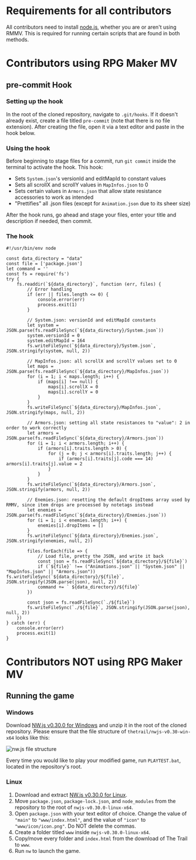 # Requirements for all contributors
All contributors need to install [node.js](https://nodejs.org/en/download/), whether you are or aren't using RMMV. This is required for running certain scripts that are found in both methods.

# Contributors using RPG Maker MV
## pre-commit Hook

### Setting up the hook
In the root of the cloned repository, navigate to `.git/hooks`. If it doesn't already exist, create a file titled `pre-commit` (note that there is no file extension). After creating the file, open it via a text editor and paste in the hook below.

### Using the hook
Before beginning to stage files for a commit, run `git commit` inside the terminal to activate the hook. This hook:

* Sets `System.json`'s versionId and editMapId to constant values
* Sets all scrollX and scrollY values in `MapInfos.json` to 0
* Sets certain values in `Armors.json` that allow state resistance accessories to work as intended
* "Prettifies" all .json files (except for `Animation.json` due to its sheer size)

After the hook runs, go ahead and stage your files, enter your title and description if needed, then commit.

### The hook
```
#!/usr/bin/env node

const data_directory = "data"
const file = ['package.json']
let command = ''
const fs = require('fs')
try {
    fs.readdir(`${data_directory}`, function (err, files) {
        // Error handling
        if (err || files.length <= 0) {
            console.error(err)
            process.exit(1)
        }

        // System.json: versionId and editMapId constants
        let system = JSON.parse(fs.readFileSync(`${data_directory}/System.json`))
        system.versionId = 0
        system.editMapId = 164
        fs.writeFileSync(`${data_directory}/System.json`, JSON.stringify(system, null, 2))

        // MapInfos.json: all scrollX and scrollY values set to 0
        let maps = JSON.parse(fs.readFileSync(`${data_directory}/MapInfos.json`))
        for (i = 1; i < maps.length; i++) {
            if (maps[i] !== null) {
                maps[i].scrollX = 0
                maps[i].scrollY = 0
            }
        }
        fs.writeFileSync(`${data_directory}/MapInfos.json`, JSON.stringify(maps, null, 2))

        // Armors.json: setting all state resistances to "value": 2 in order to work correctly
        let armors = JSON.parse(fs.readFileSync(`${data_directory}/Armors.json`))
        for (i = 1; i < armors.length; i++) {
            if (armors[i].traits.length > 0) {
                for (j = 0; j < armors[i].traits.length; j++) {
                    if (armors[i].traits[j].code === 14) armors[i].traits[j].value = 2
                }
            }
        }
        fs.writeFileSync(`${data_directory}/Armors.json`, JSON.stringify(armors, null, 2))

        // Enemies.json: resetting the default dropItems array used by RMMV, since item drops are processed by notetags instead
        let enemies = JSON.parse(fs.readFileSync(`${data_directory}/Enemies.json`))
        for (i = 1; i < enemies.length; i++) {
            enemies[i].dropItems = []
        }
        fs.writeFileSync(`${data_directory}/Enemies.json`, JSON.stringify(enemies, null, 2))

        files.forEach(file => {
            // Load file, pretty the JSON, and write it back
            const json = fs.readFileSync(`${data_directory}/${file}`)
            if (`${file}` !== ("Animations.json" || "System.json" || "MapInfos.json" || "Armors.json")) fs.writeFileSync(`${data_directory}/${file}`, JSON.stringify(JSON.parse(json), null, 2))
            command += ` ${data_directory}/${file}`
        })

        const json = fs.readFileSync(`./${file}`)
        fs.writeFileSync(`./${file}`, JSON.stringify(JSON.parse(json), null, 2))
    })
} catch (err) {
    console.error(err)
    process.exit(1)
}
```

# Contributors NOT using RPG Maker MV
## Running the game

### Windows
Download [NW.js v0.30.0 for Windows](https://dl.nwjs.io/v0.30.0/nwjs-v0.30.0-win-x64.zip) and unzip it in the root of the cloned repository. Please ensure that the file structure of `thetrail/nwjs-v0.30-win-x64` looks like this: 

![nw.js file structure](https://user-images.githubusercontent.com/44245434/184078180-8ff4d6e4-1332-4a39-b05e-6b08d768ef0c.png)

Every time you would like to play your modified game, run `PLAYTEST.bat`, located in the repository's root.

### Linux
1. Download and extract [NW.js v0.30.0 for Linux](https://dl.nwjs.io/v0.30.0/nwjs-v0.30.0-linux-x64.tar.gz).
2. Move `package.json`, `package-lock.json`, and `node_modules` from the repository to the root of `nwjs-v0.30.0-linux-x64`.
3. Open `package.json` with your text editor of choice. Change the value of `"main"` to `"www/index.html"`, and the value of `"icon"` to `"www/icon/icon.png"`. Do NOT delete the commas.
4. Create a folder titled `www` inside `nwjs-v0.30.0-linux-x64`.
5. Copy/move every folder and `index.html` from the download of The Trail to `www`.
6. Run `nw` to launch the game.
